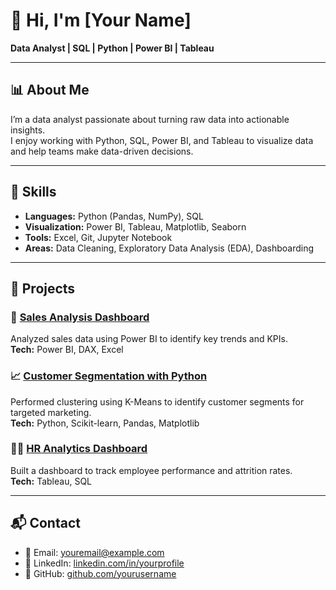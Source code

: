 # 👋 Hi, I'm [Your Name]
**Data Analyst | SQL | Python | Power BI | Tableau**

---

## 📊 About Me
I’m a data analyst passionate about turning raw data into actionable insights.  
I enjoy working with Python, SQL, Power BI, and Tableau to visualize data and help teams make data-driven decisions.

---

## 🧠 Skills
- **Languages:** Python (Pandas, NumPy), SQL  
- **Visualization:** Power BI, Tableau, Matplotlib, Seaborn  
- **Tools:** Excel, Git, Jupyter Notebook  
- **Areas:** Data Cleaning, Exploratory Data Analysis (EDA), Dashboarding

---

## 📁 Projects

### 🧩 [Sales Analysis Dashboard](https://github.com/yourusername/sales-analysis)
Analyzed sales data using Power BI to identify key trends and KPIs.  
**Tech:** Power BI, DAX, Excel

### 📈 [Customer Segmentation with Python](https://github.com/yourusername/customer-segmentation)
Performed clustering using K-Means to identify customer segments for targeted marketing.  
**Tech:** Python, Scikit-learn, Pandas, Matplotlib

### 🕵️‍♀️ [HR Analytics Dashboard](https://github.com/yourusername/hr-dashboard)
Built a dashboard to track employee performance and attrition rates.  
**Tech:** Tableau, SQL

---

## 📬 Contact
- 📧 Email: [youremail@example.com](mailto:youremail@example.com)
- 💼 LinkedIn: [linkedin.com/in/yourprofile](https://linkedin.com/in/yourprofile)
- 🐙 GitHub: [github.com/yourusername](https://github.com/yourusername)
